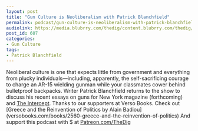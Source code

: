 ```yaml
---
layout: post
title: "Gun Culture is Neoliberalism with Patrick Blanchfield"
permalink: podcast/gun-culture-is-neoliberalism-with-patrick-blanchfield/
audiolink: https://media.blubrry.com/thedig/content.blubrry.com/thedig/The_Dig_-_93_-_BlanchfieldGuns.mp3
post_id: 607
categories: 
- Gun Culture
tags: 
- Patrick Blanchfield
---
```


Neoliberal culture is one that expects little from government and everything from plucky individuals—including, apparently, the self-sacrificing courage to charge an AR-15 wielding gunman while your classmates cower behind bulletproof backpacks. Writer Patrick Blanchfield returns to the show to discuss his recent essays on guns for New York magazine (forthcoming) and [The Intercept](theintercept.com/2018/02/28/parkland-florida-school-shootings-arming-teachers). Thanks to our supporters at Verso Books. Check out [Greece and the Reinvention of Politics by Alain Badiou] (versobooks.com/books/2560-greece-and-the-reinvention-of-politics) And support this podcast with $ at [Patreon.com/TheDig](http://www.patreon.com/TheDig) 